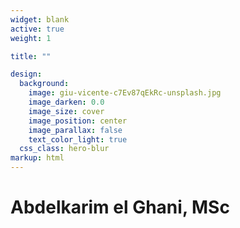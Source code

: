 ```yaml
---
widget: blank
active: true
weight: 1

title: ""

design:
  background:
    image: giu-vicente-c7Ev87qEkRc-unsplash.jpg
    image_darken: 0.0
    image_size: cover
    image_position: center
    image_parallax: false
    text_color_light: true
  css_class: hero-blur
markup: html
---
```


<div class="hero-title">
  <h1>Abdelkarim el Ghani, MSc</h1>
</div>

